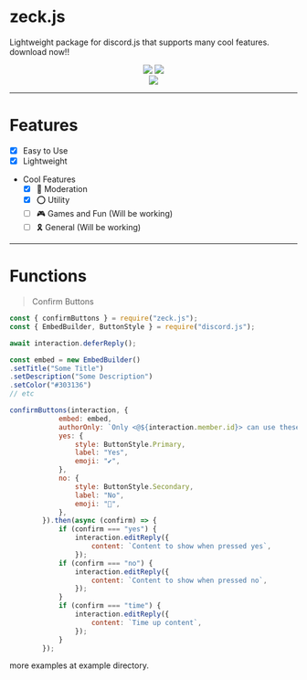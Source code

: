 # zeck.js
Lightweight package for discord.js that supports many cool features.
download now!!
<p align="center">
   <a href="https://www.npmjs.com/package/zeck.js"><img src="https://img.shields.io/npm/v/zeck.js.svg?style=flat-square" /></a>
 <img src="https://nuggies.js.org/assets/img/license.ade17f5e.svg" /></a>
   <br>
   <a href="https://www.npmjs.com/package/zeck.js"><img src="https://nodei.co/npm/zeck.js.png?downloadRank=true&downloads=true&downloadRank=true&stars=true" /></a>
</p>

---
# Features
- [x] Easy to Use
- [x] Lightweight
- Cool Features
  - [x] 📛 Moderation
  - [x] ⭕️ Utility
  - [ ] 🎮 Games and Fun (Will be working)
  - [ ] 🎗 General (Will be working)
---

# Functions
> Confirm Buttons
```js
const { confirmButtons } = require("zeck.js");
const { EmbedBuilder, ButtonStyle } = require("discord.js");
```

```js
await interaction.deferReply();

const embed = new EmbedBuilder()
.setTitle("Some Title")
.setDescription("Some Description")
.setColor("#303136")
// etc

confirmButtons(interaction, {
            embed: embed,
            authorOnly: `Only <@${interaction.member.id}> can use these buttons`,
            yes: {
                style: ButtonStyle.Primary,
                label: "Yes",
                emoji: "✔️",
            },
            no: {
                style: ButtonStyle.Secondary,
                label: "No",
                emoji: "🛑",
            },
        }).then(async (confirm) => {
            if (confirm === "yes") {
                interaction.editReply({
                    content: `Content to show when pressed yes`,
                });
            if (confirm === "no") {
                interaction.editReply({
                    content: `Content to show when pressed no`,
                });
            }
            if (confirm === "time") {
                interaction.editReply({
                    content: `Time up content`,
                });
            }
        });
```

more examples at example directory.
